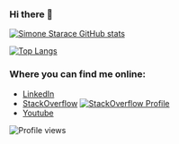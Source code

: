 ### Hi there 👋

[![Simone Starace GitHub stats](https://github-readme-stats.vercel.app/api?username=SimoneStarace&count_private=true&show_icons=true&theme=github_dark)](https://github.com/SimoneStarace/github-readme-stats)

[![Top Langs](https://github-readme-stats.vercel.app/api/top-langs/?username=SimoneStarace&layout=compact&theme=github_dark)](https://github.com/SimoneStarace/github-readme-stats)

<!--
**SimoneStarace/SimoneStarace** is a ✨ _special_ ✨ repository because its `README.md` (this file) appears on your GitHub profile.

Here are some ideas to get you started:

- 🔭 I’m currently working on ...
- 🌱 I’m currently learning ...
- 👯 I’m looking to collaborate on ...
- 🤔 I’m looking for help with ...
- 💬 Ask me about ...
- 📫 How to reach me: ...
- 😄 Pronouns: ...
- ⚡ Fun fact: ...
-->

### Where you can find me online:

- [LinkedIn](https://www.linkedin.com/in/simone-starace-ba60a9111/)
- [StackOverflow](https://stackoverflow.com/users/10933292/simone) <a href="https://stackoverflow.com/users/10933292/simone"><img src="https://stackoverflow.com/users/flair/10933292.png?theme=dark" alt="StackOverflow Profile"></a>
- [Youtube](https://www.youtube.com/channel/UCkMlHXJOq3VNSPIejnRZtMw)

![Profile views](https://gpvc.arturio.dev/BEPb)

